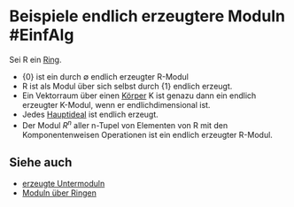 # Beispiele endlich erzeugtere Moduln #EinfAlg 
Sei R ein [Ring](LA1/Definitions/Ring.md).
- {0} ist ein durch $\emptyset$ endlich erzeugter R-Modul
- R ist als Modul über sich selbst durch $\{1\}$ endlich erzeugt.
- Ein Vektorraum über einen [Körper](K%C3%B6rper.md) K ist genazu dann ein endlich erzeugter K-Modul, wenn er endlichdimensional ist.
- Jedes [Hauptideal](Hauptideal.md) ist endlich erzeugt.
- Der Modul $R^n$ aller n-Tupel von Elementen von R mit den Komponentenweisen Operationen ist ein endlich erzeugter R-Modul.
## Siehe auch
- [erzeugte Untermoduln](erzeugte%20Untermoduln.md)
- [Moduln über Ringen](Moduln%20%C3%BCber%20Ringen.md)